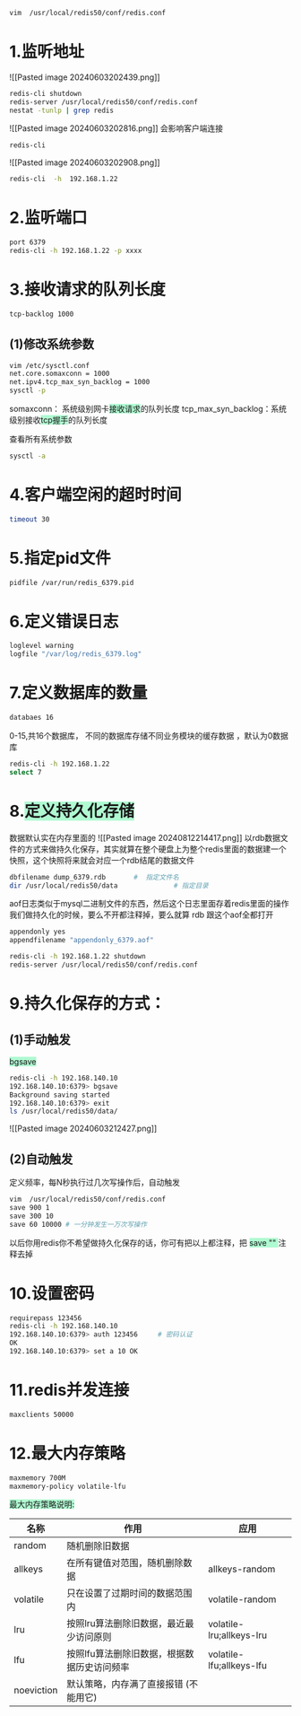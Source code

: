 ```bash
vim  /usr/local/redis50/conf/redis.conf
```
# 1.监听地址
![[Pasted image 20240603202439.png]]
```bash title:重启服务
redis-cli shutdown
redis-server /usr/local/redis50/conf/redis.conf
nestat -tunlp | grep redis
```
![[Pasted image 20240603202816.png]]
会影响客户端连接
```bash
redis-cli
```
![[Pasted image 20240603202908.png]]
```bash
redis-cli  -h  192.168.1.22
```
# 2.监听端口
```bash
port 6379
redis-cli -h 192.168.1.22 -p xxxx
```
# 3.接收请求的队列长度
```bash
tcp-backlog 1000
```
## (1)修改系统参数
```bash
vim /etc/sysctl.conf
net.core.somaxconn = 1000
net.ipv4.tcp_max_syn_backlog = 1000
sysctl -p
```
somaxconn：                 系统级别网卡<span style="background:#affad1">接收请求</span>的队列长度
tcp_max_syn_backlog：系统级别接收<span style="background:#affad1">tcp握手</span>的队列长度

查看所有系统参数
```bash
sysctl -a 
```
# 4.客户端空闲的超时时间
```bash
timeout 30
```
# 5.指定pid文件
```bash
pidfile /var/run/redis_6379.pid
```
# 6.定义错误日志
```bash
loglevel warning
logfile "/var/log/redis_6379.log"
```
# 7.定义数据库的数量
```bash
databaes 16
```
0-15,共16个数据库， 不同的数据库存储不同业务模块的缓存数据 ，默认为0数据库
```bash title:切换数据库
redis-cli -h 192.168.1.22
select 7 
```
# 8.<span style="background:#affad1">定义持久化存储</span>
数据默认实在内存里面的
![[Pasted image 20240812214417.png]]
以rdb数据文件的方式来做持久化保存，其实就算在整个硬盘上为整个redis里面的数据建一个快照，这个快照将来就会对应一个rdb结尾的数据文件
```bash title:rdb数据文件，快照形式
dbfilename dump_6379.rdb       #  指定文件名
dir /usr/local/redis50/data              # 指定目录
```

aof日志类似于mysql二进制文件的东西，然后这个日志里面存着redis里面的操作
我们做持久化的时候，要么不开都注释掉，要么就算 rdb 跟这个aof全都打开
```bash title:aof日志定义
appendonly yes
appendfilename "appendonly_6379.aof"
```
```bash title:重启redis服务
redis-cli -h 192.168.1.22 shutdown
redis-server /usr/local/redis50/conf/redis.conf
```
# 9.持久化保存的方式：


## (1)手动触发 
<span style="background:#affad1">bgsave</span>
```bash
redis-cli -h 192.168.140.10
192.168.140.10:6379> bgsave
Background saving started
192.168.140.10:6379> exit
ls /usr/local/redis50/data/
```
![[Pasted image 20240603212427.png]]
## (2)自动触发
定义频率，每N秒执行过几次写操作后，自动触发
```bash
vim  /usr/local/redis50/conf/redis.conf
save 900 1
save 300 10
save 60 10000 # 一分钟发生一万次写操作
```
以后你用redis你不希望做持久化保存的话，你可有把以上都注释，把 <span style="background:#affad1">save "" </span>注释去掉
# 10.设置密码
```bash
requirepass 123456
redis-cli -h 192.168.140.10 
192.168.140.10:6379> auth 123456     # 密码认证 
OK 
192.168.140.10:6379> set a 10 OK
```
# 11.redis并发连接
```bash
maxclients 50000
```
# 12.最大内存策略
```bash
maxmemory 700M
maxmemory-policy volatile-lfu
```

<span style="background:#affad1">最大内存策略说明:</span>

| 名称         | 作用                      | 应用                       |
| ---------- | ----------------------- | ------------------------ |
| random     | 随机删除旧数据                 |                          |
| allkeys    | 在所有键值对范围，随机删除数据         | allkeys-random           |
| volatile   | 只在设置了过期时间的数据范围内         | volatile-random          |
| lru        | 按照lru算法删除旧数据，最近最少访问原则   | volatile-lru;allkeys-lru |
| lfu        | 按照lfu算法删除旧数据，根据数据历史访问频率 | volatile-lfu;allkeys-lfu |
| noeviction | 默认策略，内存满了直接报错 (不能用它)    |                          |
